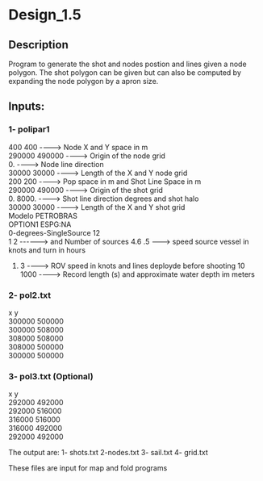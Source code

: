 # Design_1.5
## Description
Program to generate the shot and nodes postion and lines given a node polygon.
The shot polygon can be given but can also be computed by expanding the node polygon by a apron size.

## Inputs:

### 1- polipar1 

400 400 ----> Node X and Y space in m    
290000 490000 ----> Origin of the node grid   
0. ----> Node line direction  
30000 30000 ----> Length of the X and Y node grid  
200 200         ----> Pop space in m and Shot Line Space in m  
290000 490000   ----> Origin of the shot grid  
0. 8000.        ----> Shot line direction degrees and shot halo  
30000 30000     ----> Length of the X and Y shot grid  
Modelo PETROBRAS  
OPTION1 ESPG:NA  
0-degrees-SingleSource 12  
1 2   ------>   and  Number  of sources
4.6 .5     ---> speed source vessel in knots  and turn in hours
1. 3       ---->  ROV speed in knots and lines deployde before shooting
10 1000   ----> Record length (s) and approximate water depth im meters


### 2- pol2.txt    
x y  
300000 500000  
300000 508000  
308000 508000  
308000 500000  
300000 500000  

### 3- pol3.txt (Optional)
x y  
292000 492000  
292000 516000  
316000 516000  
316000 492000  
292000 492000  



The output are:
1- shots.txt
2-nodes.txt
3- sail.txt
4- grid.txt

These files are input for map and fold programs

